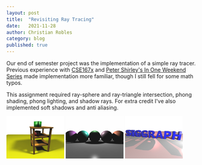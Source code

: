 ```yaml
---
layout: post
title:  "Revisiting Ray Tracing"
date:   2021-11-28
author: Christian Robles
category: blog
published: true
---
```


Our end of semester project was the implementation of a simple ray tracer. Previous experience with [CSE167x](/2020/10/25/edx-graphics.html) and [Peter Shirley's In One Weekend Series](/2020/05/26/raytracing-weekend.html) made implementation more familiar, though I still fell for some math typos.

This assignment required ray-sphere and ray-triangle intersection, phong shading, phong lighting, and shadow rays. For extra credit I've also implemented soft shadows and anti aliasing.

<a href="/assets/images/rtrevisited/table.png"><img class="no-shadow" src="/assets/images/rtrevisited/table.png" alt="table" width="30%"/></a>
<a href="/assets/images/rtrevisited/spheres.png"><img class="no-shadow" src="/assets/images/rtrevisited/spheres.png" alt="spheres" width="30%"/></a>
<a href="/assets/images/rtrevisited/siggraph.png"><img class="no-shadow" src="/assets/images/rtrevisited/siggraph.png" alt="siggraph" width="30%"/></a>
